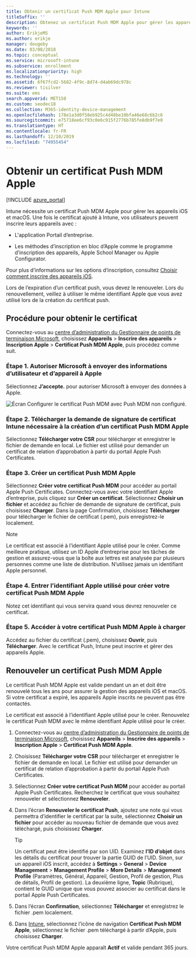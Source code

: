 ```yaml
---
title: Obtenir un certificat Push MDM Apple pour Intune
titleSuffix: ''
description: Obtenez un certificat Push MDM Apple pour gérer les appareils iOS avec Intune.
keywords: ''
author: ErikjeMS
ms.author: erikje
manager: dougeby
ms.date: 03/08/2018
ms.topic: conceptual
ms.service: microsoft-intune
ms.subservice: enrollment
ms.localizationpriority: high
ms.technology: ''
ms.assetid: 6f67fcd2-5682-4f9c-8d74-d4ab69dc978c
ms.reviewer: tisilver
ms.suite: ems
search.appverid: MET150
ms.custom: seodec18
ms.collection: M365-identity-device-management
ms.openlocfilehash: 178e1a3d0f58eb925c4d48be10bfa46e68c6b2c6
ms.sourcegitcommit: e75718ee6cf93c0e6c915f2776b785fe8db9f7e0
ms.translationtype: HT
ms.contentlocale: fr-FR
ms.lasthandoff: 12/10/2019
ms.locfileid: "74955454"
---
```

# <a name="get-an-apple-mdm-push-certificate"></a>Obtenir un certificat Push MDM Apple

[!INCLUDE [azure_portal](../includes/azure_portal.md)]

Intune nécessite un certificat Push MDM Apple pour gérer les appareils iOS et macOS. Une fois le certificat ajouté à Intune, vos utilisateurs peuvent inscrire leurs appareils avec :

- L'application Portail d’entreprise.

- Les méthodes d’inscription en bloc d’Apple comme le programme d’inscription des appareils, Apple School Manager ou Apple Configurator.

Pour plus d’informations sur les options d’inscription, consultez [Choisir comment inscrire des appareils iOS](ios-enroll.md).

Lors de l’expiration d’un certificat push, vous devez le renouveler. Lors du renouvellement, veillez à utiliser le même identifiant Apple que vous avez utilisé lors de la création du certificat push.


## <a name="steps-to-get-your-certificate"></a>Procédure pour obtenir le certificat
Connectez-vous au [centre d’administration du Gestionnaire de points de terminaison Microsoft](https://go.microsoft.com/fwlink/?linkid=2109431), choisissez **Appareils** > **Inscrire des appareils** > **Inscription Apple** > **Certificat Push MDM Apple**, puis procédez comme suit.

### <a name="step-1-grant-microsoft-permission-to-send-user-and-device-information-to-apple"></a>Étape 1. Autoriser Microsoft à envoyer des informations d’utilisateur et d’appareil à Apple
Sélectionnez **J’accepte.** pour autoriser Microsoft à envoyer des données à Apple.

![Écran Configurer le certificat Push MDM avec Push MDM non configuré.](./media/apple-mdm-push-certificate-get/create-mdm-push-certificate.png)

### <a name="step-2-download-the-intune-certificate-signing-request-required-to-create-an-apple-mdm-push-certificate"></a>Étape 2. Télécharger la demande de signature de certificat Intune nécessaire à la création d’un certificat Push MDM Apple
Sélectionnez **Télécharger votre CSR** pour télécharger et enregistrer le fichier de demande en local. Le fichier est utilisé pour demander un certificat de relation d’approbation à partir du portail Apple Push Certificates.

### <a name="step-3-create-an-apple-mdm-push-certificate"></a>Étape 3. Créer un certificat Push MDM Apple
Sélectionnez **Créer votre certificat Push MDM** pour accéder au portail Apple Push Certificates. Connectez-vous avec votre identifiant Apple d’entreprise, puis cliquez sur **Créer un certificat**. Sélectionnez **Choisir un fichier** et accédez au fichier de demande de signature de certificat, puis choisissez **Charger**. Dans la page Confirmation, choisissez **Télécharger** pour télécharger le fichier de certificat (.pem), puis enregistrez-le localement.

> [!NOTE]
> Le certificat est associé à l’identifiant Apple utilisé pour le créer. Comme meilleure pratique, utilisez un ID Apple d’entreprise pour les tâches de gestion et assurez-vous que la boîte aux lettres est analysée par plusieurs personnes comme une liste de distribution. N’utilisez jamais un identifiant Apple personnel.

### <a name="step-4-enter-the-apple-id-used-to-create-your-apple-mdm-push-certificate"></a>Étape 4. Entrer l’identifiant Apple utilisé pour créer votre certificat Push MDM Apple
Notez cet identifiant qui vous servira quand vous devrez renouveler ce certificat.

### <a name="step-5-browse-to-your-apple-mdm-push-certificate-to-upload"></a>Étape 5. Accéder à votre certificat Push MDM Apple à charger
Accédez au fichier du certificat (.pem), choisissez **Ouvrir**, puis **Télécharger**. Avec le certificat Push, Intune peut inscrire et gérer des appareils Apple.

## <a name="renew-apple-mdm-push-certificate"></a>Renouveler un certificat Push MDM Apple
Le certificat Push MDM Apple est valide pendant un an et doit être renouvelé tous les ans pour assurer la gestion des appareils iOS et macOS. Si votre certificat a expiré, les appareils Apple inscrits ne peuvent pas être contactés.

Le certificat est associé à l’identifiant Apple utilisé pour le créer. Renouvelez le certificat Push MDM avec le même identifiant Apple utilisé pour le créer.

1. Connectez-vous au [centre d’administration du Gestionnaire de points de terminaison Microsoft](https://go.microsoft.com/fwlink/?linkid=2109431), choisissez **Appareils** > **Inscrire des appareils** > **Inscription Apple** > **Certificat Push MDM Apple**.
2. Choisissez **Télécharger votre CSR** pour télécharger et enregistrer le fichier de demande en local. Le fichier est utilisé pour demander un certificat de relation d’approbation à partir du portail Apple Push Certificates.
3. Sélectionnez **Créer votre certificat Push MDM** pour accéder au portail Apple Push Certificates. Recherchez le certificat que vous souhaitez renouveler et sélectionnez **Renouveler**.
4. Dans l’écran **Renouveler le certificat Push**, ajoutez une note qui vous permettra d’identifier le certificat par la suite, sélectionnez **Choisir un fichier** pour accéder au nouveau fichier de demande que vous avez téléchargé, puis choisissez **Charger**.
   > [!TIP]
   > Un certificat peut être identifié par son UID. Examinez **l’ID d’objet** dans les détails du certificat pour trouver la partie GUID de l’UID. Sinon, sur un appareil iOS inscrit, accédez à **Settings** > **General** > **Device** **Management** > **Management Profile** > **More Details** > **Management Profile** (Paramètres, Général, Appareil, Gestion, Profil de gestion, Plus de détails, Profil de gestion). La deuxième ligne, **Topic** (Rubrique), contient le GUID unique que vous pouvez associer au certificat dans le portail Apple Push Certificates.
 
6. Dans l’écran **Confirmation**, sélectionnez **Télécharger** et enregistrez le fichier .pem localement.
7. Dans [Intune](https://go.microsoft.com/fwlink/?linkid=2090973), sélectionnez l’icône de navigation **Certificat Push MDM Apple**, sélectionnez le fichier .pem téléchargé à partir d’Apple, puis choisissez **Charger**.

Votre certificat Push MDM Apple apparaît **Actif** et valide pendant 365 jours.
